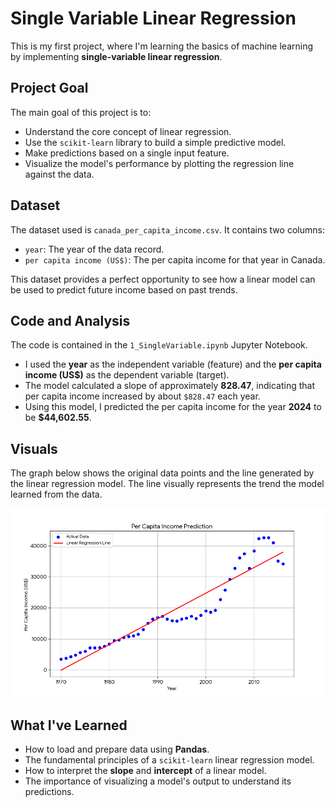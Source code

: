 # Single Variable Linear Regression

This is my first project, where I'm learning the basics of machine learning by implementing **single-variable linear regression**.

## **Project Goal**

The main goal of this project is to:
* Understand the core concept of linear regression.
* Use the `scikit-learn` library to build a simple predictive model.
* Make predictions based on a single input feature.
* Visualize the model's performance by plotting the regression line against the data.

## **Dataset**

The dataset used is `canada_per_capita_income.csv`. It contains two columns:
* `year`: The year of the data record.
* `per capita income (US$)`: The per capita income for that year in Canada.

This dataset provides a perfect opportunity to see how a linear model can be used to predict future income based on past trends.

## **Code and Analysis**

The code is contained in the `1_SingleVariable.ipynb` Jupyter Notebook.
* I used the **year** as the independent variable (feature) and the **per capita income (US$)** as the dependent variable (target).
* The model calculated a slope of approximately **828.47**, indicating that per capita income increased by about `$828.47` each year.
* Using this model, I predicted the per capita income for the year **2024** to be **$44,602.55**.

## **Visuals**

The graph below shows the original data points and the line generated by the linear regression model.  The line visually represents the trend the model learned from the data.

![Prediction](prediction.png)

## **What I've Learned**

* How to load and prepare data using **Pandas**.
* The fundamental principles of a `scikit-learn` linear regression model.
* How to interpret the **slope** and **intercept** of a linear model.
* The importance of visualizing a model's output to understand its predictions.